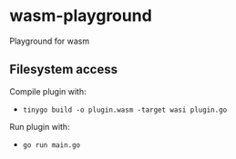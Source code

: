 # wasm-playground

Playground for wasm

## Filesystem access

Compile plugin with:

- `tinygo build -o plugin.wasm -target wasi plugin.go`

Run plugin with:

- `go run main.go`
